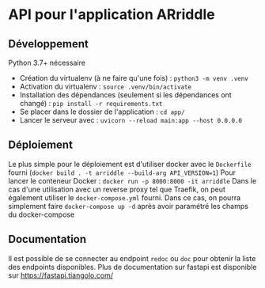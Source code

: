 # API pour l'application ARriddle

## Développement

Python 3.7+ nécessaire

* Création du virtualenv (à ne faire qu'une fois) : `python3 -m venv .venv`
* Activation du virtualenv : `source .venv/bin/activate`
* Installation des dépendances (seulement si les dépendances ont changé) : `pip install -r requirements.txt`
* Se placer dans le dossier de l'application : `cd app/`
* Lancer le serveur avec : `uvicorn --reload main:app --host 0.0.0.0`

## Déploiement

Le plus simple pour le déploiement est d'utiliser docker avec le `Dockerfile` fourni (`docker build . -t arriddle --build-arg API_VERSION=1`)
Pour lancer le conteneur Docker  : `docker run -p 8000:8000 -it arriddle`
Dans le cas d'une utilisation avec un reverse proxy tel que Traefik, on peut également utiliser le `docker-compose.yml` fourni.
Dans ce cas, on pourra simplement faire `docker-compose up -d` après avoir paramétré les champs du docker-compose

## Documentation
Il est possible de se connecter au endpoint `redoc` ou `doc` pour obtenir la liste des endpoints disponibles.
Plus de documentation sur fastapi est disponible sur https://fastapi.tiangolo.com/

